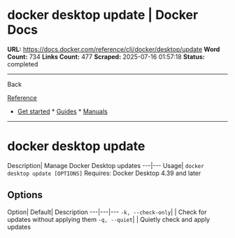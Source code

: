 # docker desktop update | Docker Docs

**URL:** https://docs.docker.com/reference/cli/docker/desktop/update
**Word Count:** 734
**Links Count:** 477
**Scraped:** 2025-07-16 01:57:18
**Status:** completed

---

Back

[Reference](https://docs.docker.com/reference/)

  * [Get started](https://docs.docker.com/get-started/)   * [Guides](https://docs.docker.com/guides/)   * [Manuals](https://docs.docker.com/manuals/)

* * *

# docker desktop update

Description| Manage Docker Desktop updates   ---|---   Usage| `docker desktop update [OPTIONS]`      Requires: Docker Desktop 4.39 and later

## Options

Option| Default| Description   ---|---|---   `-k, --check-only`| | Check for updates without applying them   `-q, --quiet`| | Quietly check and apply updates